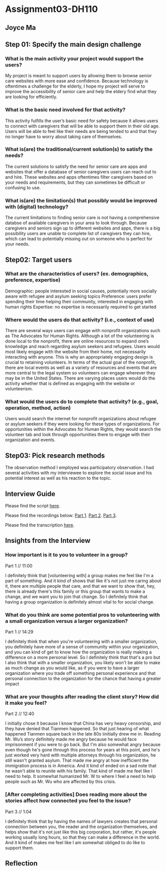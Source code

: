 # Assignment03-DH110
## Joyce Ma

## Step 01: Specify the main design challenge

### What is the main activity your project would support the users?
My project is meant to support users by allowing them to browse senior care websites with more ease and confidence. Because technology is oftentimes a challenge for the elderly, I hope my project will serve to improve the accessibility of senior care and help the eldery find what they are looking for efficiently. 
  
### What is the basic need involved for that activity? 
This activity fulfills the user’s basic need for safety because it allows users to connect with caregivers that will be able to support them in their old age. Users will be able to feel like their needs are being tended to and that they no longer have to worry about taking care of themselves.
  
### What is(are) the traditional/current solution(s) to satisfy the needs?
The current solutions to satisfy the need for senior care are apps and websites that offer a database of senior caregivers users can reach out to and hire. These websites and apps oftentimes filter caregivers based on your needs and requirements, but they can sometimes be difficult or confusing to use.

### What is(are) the limitation(s) that possibly would be improved with (digital) technology?
The current limitations to finding senior care is not having a comprehensive databse of available caregivers in your area to look through. Because caregivers and seniors sign up to different websites and apps, there is a big possibility users are unable to complete list of caregivers they can hire, which can lead to potentially missing out on someone who is perfect for your needs.

## Step02: Target users 

### What are the characteristics of users? (ex. demographics, preference, expertise) 
Demographic: people interested in social causes, potentially more socially aware with refugee and asylum seeking topics 
Preference: users prefer spending their time helping their community, interested in engaging with human rights 
Expertise: no expertise is necessarily required to get started 

### Where would the users do that activity? (i.e., context of use)
There are several ways users can engage with nonprofit organizations such as The Advocates for Human Rights. Although a lot of the volunteering is done local to the nonprofit, there are online resources to expand one’s knowledge and reach regarding asylum seekers and refugees. Users would most likely engage with the website from their home, not necessarily interacting with anyone. This is why an appropriately engaging design is crucial to retaining volunteers. In terms of the actual goal of the nonprofit, there are local events as well as a variety of resources and events that are more central to the legal system so volunteers can engage wherever they may be in the United States. There are varying places users would do the activity whether that is defined as engaging with the website or volunteerism. 

### What would the users do to complete that activity? (e.g., goal, operation, method, action)
Users would search the internet for nonprofit organizations about refugee or asylum seekers if they were looking for these types of organizations. For opportunities within the Advocates for Human Rights, they would search the volunteer tab and look through opportunities there to engage with their organization and events. 

## Step03: Pick research methods 
The observation method I employed was participatory observation. I had several activities with my interviewee to explore the social issue and his potential interest as well as his reaction to the topic. 

## Interview Guide
Please find the script [here](https://docs.google.com/document/d/1qMapQIPOPCT2fXgL4S3KPBZqUbujj4iNM18SgTjJTBo/edit?usp=sharing).

Please find the recordings below: 
[Part 1](https://drive.google.com/open?id=1Ki-6MIlA_BE4e8eHpJIQWJVxbqmKf5je).
[Part 2](https://drive.google.com/file/d/1RD72k4Kd0iDspR7sE_tUG5Xy32JIN1pJ/view?usp=sharing).
[Part 3](https://drive.google.com/open?id=19zQ2kqVG6BdBHI_-dWLe1WKl5Zab7NMK).

Please find the transcription [here](https://docs.google.com/document/d/1ytKMT4BO7PxH1Lx1hgVyCloTe6Wd2TtrG2J8VY6HMN4/edit?usp=sharing).

## Insights from the Interview 
### How important is it to you to volunteer in a group? 
Part 1 // 11:00 

I definitely think that [volunteering with] a group makes me feel like I'm a part of something. And it kind of shows that like it's not just me caring about it, there are multiple people that care, and that we want to show that, hey, there is already there's this family or this group that wants to make a change, and we want you to join that change. So I definitely think that having a group organization is definitely almost vital to for social change.

### What do you think are some potential pros to volunteering with a small organization versus a larger organization? 
Part 1 // 14:29 

I definitely think that when you're volunteering with a smaller organization, you definitely have more of a sense of community within your organization, and you can kind of get to know how the organization is really making a difference on a more personal level. So I definitely think that that's a pro but I also think that with a smaller organization, you likely won't be able to make as much change as you would like, as if you were to have a larger organization where you trade off something personal experience and that personal connection to the organization for the chance that having a greater impact

### What are your thoughts after reading the client story? How did it make you feel? 
Part 2 // 12:40  

I initially chose it because I know that China has very heavy censorship, and they have denied that Tianmen happened. So that just hearing of what happened Tianmen square back in the late 80s iinitially drew me in. Reading Mr. Wu’s story definitely made me angry because he would face imprisonment if you were to go back. But I'm also somewhat angry because even though he's gone through this process for years at this point, and he's just worked very hard with multiple attorneys through his organization, he still wasn't granted asylum. That made me angry at how inefficient the immigration process is in America. And it kind of ended on a sad note that
he wasn't able to reunite with his family. That kind of made me feel like I need to help. It somewhat humanized Mr. W to where I feel a need to help people such as Mr. Wu who are affected by this crisis.


### [After completing activities] Does reading more about the stories affect how connected you feel to the issue? 
Part 3 // 1:04  

I definitely think that by having the names of lawyers creates that personal connection between you, the reader and the organization themselves, and helps show that it's not just like this big corporation, but rather, it's people working usually long hours, so that they can make a difference in the world. And it kind of makes me feel like I am somewhat obliged to do like to support them. 


## Reflection 
